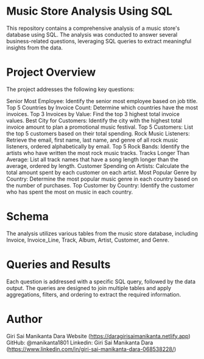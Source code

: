 # Music Store Analysis Using SQL
This repository contains a comprehensive analysis of a music store's database using SQL. The analysis was conducted to answer several business-related questions, leveraging SQL queries to extract meaningful insights from the data.
# Project Overview
The project addresses the following key questions:

Senior Most Employee: Identify the senior most employee based on job title.
Top 5 Countries by Invoice Count: Determine which countries have the most invoices.
Top 3 Invoices by Value: Find the top 3 highest total invoice values.
Best City for Customers: Identify the city with the highest total invoice amount to plan a promotional music festival.
Top 5 Customers: List the top 5 customers based on their total spending.
Rock Music Listeners: Retrieve the email, first name, last name, and genre of all rock music listeners, ordered alphabetically by email.
Top 5 Rock Bands: Identify the artists who have written the most rock music tracks.
Tracks Longer Than Average: List all track names that have a song length longer than the average, ordered by length.
Customer Spending on Artists: Calculate the total amount spent by each customer on each artist.
Most Popular Genre by Country: Determine the most popular music genre in each country based on the number of purchases.
Top Customer by Country: Identify the customer who has spent the most on music in each country.

# Schema
The analysis utilizes various tables from the music store database, including Invoice, Invoice_Line, Track, Album, Artist, Customer, and Genre.

# Queries and Results
Each question is addressed with a specific SQL query, followed by the data output. The queries are designed to join multiple tables and apply aggregations, filters, and ordering to extract the required information.

# Author
Giri Sai Manikanta Dara
Website (https://daragirisaimanikanta.netlify.app)
GitHub: @manikanta1801
Linkedin: Giri Sai Manikanta Dara  (https://www.linkedin.com/in/giri-sai-manikanta-dara-068538228/)
